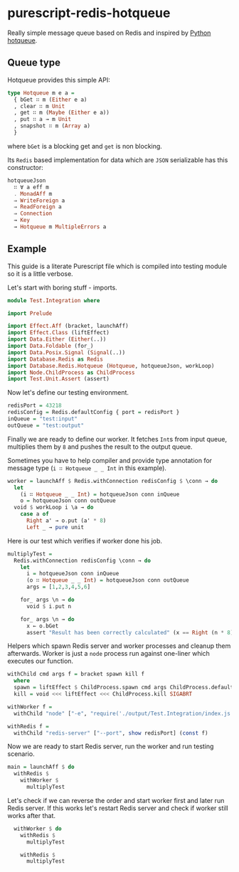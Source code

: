 # purescript-redis-hotqueue

Really simple message queue based on Redis and inspired by [Python hotqueue](https://github.com/richardhenry/hotqueue).

## Queue type

Hotqueue provides this simple API:

   ``` purescript
   type Hotqueue m e a =
     { bGet ∷ m (Either e a)
     , clear ∷ m Unit
     , get ∷ m (Maybe (Either e a))
     , put ∷ a → m Unit
     , snapshot ∷ m (Array a)
     }
   ```

where `bGet` is a blocking get and `get` is non blocking.

Its `Redis` based implementation for data which are `JSON` serializable has this constructor:

   ``` purescript
   hotqueueJson
     ∷ ∀ a eff m
     . MonadAff m
     ⇒ WriteForeign a
     ⇒ ReadForeign a
     ⇒ Connection
     → Key
     → Hotqueue m MultipleErrors a
   ```

## Example

This guide is a literate Purescript file which is compiled into testing module so it is a little verbose.

Let's start with boring stuff - imports.

``` purescript
module Test.Integration where

import Prelude

import Effect.Aff (bracket, launchAff)
import Effect.Class (liftEffect)
import Data.Either (Either(..))
import Data.Foldable (for_)
import Data.Posix.Signal (Signal(..))
import Database.Redis as Redis
import Database.Redis.Hotqueue (Hotqueue, hotqueueJson, workLoop)
import Node.ChildProcess as ChildProcess
import Test.Unit.Assert (assert)
```

Now let's define our testing environment.

``` purescript
redisPort = 43218
redisConfig = Redis.defaultConfig { port = redisPort }
inQueue = "test:input"
outQueue = "test:output"
```

Finally we are ready to define our worker. It fetches `Int`s from input queue, multiplies them by `8` and pushes the result to the output queue.

Sometimes you have to help compiler and provide type annotation for message type (`i ∷ Hotqueue _ _ Int` in this example).

``` purescript
worker = launchAff $ Redis.withConnection redisConfig $ \conn → do
  let
    (i ∷ Hotqueue _ _ Int) = hotqueueJson conn inQueue
    o = hotqueueJson conn outQueue
  void $ workLoop i \a → do
    case a of
      Right a' → o.put (a' * 8)
      Left _ → pure unit
```

Here is our test which verifies if worker done his job.

```purescript
multiplyTest =
  Redis.withConnection redisConfig \conn → do
    let
      i = hotqueueJson conn inQueue
      (o ∷ Hotqueue _ _ Int) = hotqueueJson conn outQueue
      args = [1,2,3,4,5,6]

    for_ args \n → do
      void $ i.put n

    for_ args \n → do
      x ← o.bGet
      assert "Result has been correctly calculated" (x == Right (n * 8))
```

Helpers which spawn Redis server and worker processes and cleanup them afterwards. Worker is just a `node` process run against one-liner which executes our function.

```purescript
withChild cmd args f = bracket spawn kill f
  where
  spawn = liftEffect $ ChildProcess.spawn cmd args ChildProcess.defaultSpawnOptions
  kill = void <<< liftEffect <<< ChildProcess.kill SIGABRT

withWorker f =
  withChild "node" ["-e", "require('./output/Test.Integration/index.js').worker()"] (const f)

withRedis f =
  withChild "redis-server" ["--port", show redisPort] (const f)
```

Now we are ready to start Redis server, run the worker and run testing scenario.

``` purescript
main = launchAff $ do
  withRedis $
    withWorker $
      multiplyTest
```

Let's check if we can reverse the order and start worker first and later run Redis server.
If this works let's restart Redis server and check if worker still works after that.

``` purescript
  withWorker $ do
    withRedis $
      multiplyTest

    withRedis $
      multiplyTest
```

